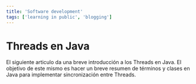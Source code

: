 ```yaml
---
title: 'Software development'
tags: ['learning in public', 'blogging']
---
```

# Threads en Java

El siguiente articulo da una breve introducción a los Threads en Java. El objetivo de este mismo es hacer un breve resumen de términos y clases en Java para implementar sincronización entre Threads.

